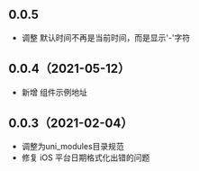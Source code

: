 ## 0.0.5
- 调整 默认时间不再是当前时间，而是显示'-'字符
## 0.0.4（2021-05-12）
- 新增 组件示例地址
## 0.0.3（2021-02-04）
- 调整为uni_modules目录规范
- 修复 iOS 平台日期格式化出错的问题
